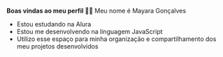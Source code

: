 **Boas vindas ao meu perfil 💙💙**
Meu nome é Mayara Gonçalves

- Estou estudando na Alura
- Estou me desenvolvendo na linguagem JavaScript
- Utilizo esse espaço para minha organização e compartilhamento dos meu projetos desenvolvidos
